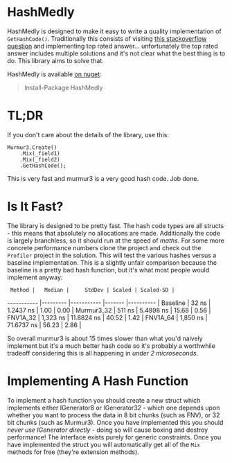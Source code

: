 # HashMedly

HashMedly is designed to make it easy to write a quality implementation of `GetHashCode()`. Traditionally this consists of visiting [this stackoverflow question](http://stackoverflow.com/q/263400/108234) and implementing top rated answer... unfortunately the top rated answer includes multiple solutions and it's not clear what the best thing is to do. This library aims to solve that.

HashMedly is available [on nuget](https://www.nuget.org/packages/HashMedly/):

 > Install-Package HashMedly

# TL;DR

If you don't care about the details of the library, use this:

```
Murmur3.Create()
    .Mix(_field1)
    .Mix(_field2)
    .GetHashCode();
```

This is very fast and murmur3 is a very good hash code. Job done.

# Is It Fast?

The library is designed to be pretty fast. The hash code types are all structs - this means that absolutely no allocations are made. Additionally the code is largely branchless, so it should run at the speed of *maths*. For some more concrete performance numbers clone the project and check out the `Profiler` project in the solution. This will test the various hashes versus a baseline implementation. This is a slightly unfair comparison because the baseline is a pretty bad hash function, but it's what most people would implement anyway:

     Method |   Median |     StdDev | Scaled | Scaled-SD |
----------- |--------- |----------- |------- |---------- |
   Baseline |    32 ns |  1.2437 ns |   1.00 |      0.00 |
 Murmur3_32 |   511 ns |  5.4898 ns |  15.68 |      0.56 |
   FNV1A_32 | 1,323 ns | 11.8824 ns |  40.52 |      1.42 |
   FNV1A_64 | 1,850 ns | 71.6737 ns |  56.23 |      2.86 |

So overall murmur3 is about 15 times slower than what you'd naively implement but it's a much better hash code so it's probably a worthwhile tradeoff considering this is all happening in *under 2 microseconds*.

# Implementing A Hash Function

To implement a hash function you should create a new struct which implements either IGenerator8 or IGenerator32 - which one depends upon whether you want to process the data in 8 bit chunks (such as FNV), or 32 bit chunks (such as Murmur3). Once you have implemented this you should *never use IGenerator directly* - doing so will cause boxing and destroy performance! The interface exists purely for generic constraints. Once you have implemented the struct you will automatically get all of the `Mix` methods for free (they're extension methods).